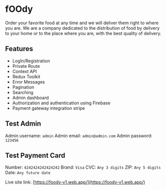 # fOOdy

Order your favorite food at any time and we will deliver them right to where you are. We are a company dedicated to the distribution of food by delivery to your home or to the place where you are, with the best quality of delivery.

## Features

-   LogIn/Registration
-   Private Route
-   Context API
-   Redux Toolkit
-   Error Messages
-   Pagination
-   Searching
-   Admin dashboard
-   Authorization and authentication using Firebase
-   Payment gateway integration stripe

## Test Admin

Admin username: `admin`
Admin email: `admin@admin.com`
Admin password: `123456`

## Test Payment Card

Number: `4242424242424242`
Brand: `Visa`
CVC: `Any 3 digits`
ZIP: `Any 5 digits`
Date: `Any future date`

Live site link: [https://foody-v1.web.app/](https://foody-v1.web.app/)
